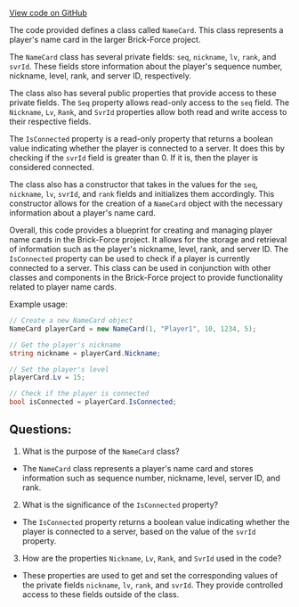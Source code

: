 [View code on GitHub](https://github.com/TieHaxJan/Brick-Force/Assembly-CSharp\NameCard.cs)

The code provided defines a class called `NameCard`. This class represents a player's name card in the larger Brick-Force project. 

The `NameCard` class has several private fields: `seq`, `nickname`, `lv`, `rank`, and `svrId`. These fields store information about the player's sequence number, nickname, level, rank, and server ID, respectively. 

The class also has several public properties that provide access to these private fields. The `Seq` property allows read-only access to the `seq` field. The `Nickname`, `Lv`, `Rank`, and `SvrId` properties allow both read and write access to their respective fields. 

The `IsConnected` property is a read-only property that returns a boolean value indicating whether the player is connected to a server. It does this by checking if the `svrId` field is greater than 0. If it is, then the player is considered connected. 

The class also has a constructor that takes in the values for the `seq`, `nickname`, `lv`, `svrId`, and `rank` fields and initializes them accordingly. This constructor allows for the creation of a `NameCard` object with the necessary information about a player's name card. 

Overall, this code provides a blueprint for creating and managing player name cards in the Brick-Force project. It allows for the storage and retrieval of information such as the player's nickname, level, rank, and server ID. The `IsConnected` property can be used to check if a player is currently connected to a server. This class can be used in conjunction with other classes and components in the Brick-Force project to provide functionality related to player name cards. 

Example usage:

```csharp
// Create a new NameCard object
NameCard playerCard = new NameCard(1, "Player1", 10, 1234, 5);

// Get the player's nickname
string nickname = playerCard.Nickname;

// Set the player's level
playerCard.Lv = 15;

// Check if the player is connected
bool isConnected = playerCard.IsConnected;
```
## Questions: 
 1. What is the purpose of the `NameCard` class?
- The `NameCard` class represents a player's name card and stores information such as sequence number, nickname, level, server ID, and rank.

2. What is the significance of the `IsConnected` property?
- The `IsConnected` property returns a boolean value indicating whether the player is connected to a server, based on the value of the `svrId` property.

3. How are the properties `Nickname`, `Lv`, `Rank`, and `SvrId` used in the code?
- These properties are used to get and set the corresponding values of the private fields `nickname`, `lv`, `rank`, and `svrId`. They provide controlled access to these fields outside of the class.